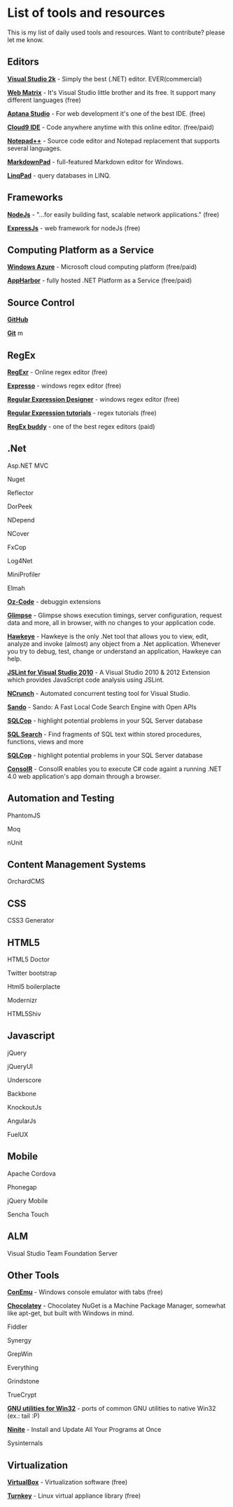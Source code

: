 List of tools and resources
===========

This is my list of daily used tools and resources. Want to contribute? please let me know.

## Editors ##

**[Visual Studio 2k](http://http://www.microsoft.com/visualstudio/)** - Simply the best (.NET) editor. EVER(commercial)

**[Web Matrix](http://www.microsoft.com/web/webmatrix/)** - It's Visual Studio little brother and its free. It support many different languages (free)

**[Aptana Studio](http://www.aptana.com/)** - For web development it's one of the best IDE. (free)

**[Cloud9 IDE](https://c9.io/)** - Code anywhere anytime with this online editor. (free/paid)

**[Notepad++](http://notepad-plus-plus.org/)** - Source code editor and Notepad replacement that supports several languages. 

**[MarkdownPad](http://markdownpad.com/)** - full-featured Markdown editor for Windows.

**[LinqPad](http://www.linqpad.net/)** -  query databases in LINQ.

## Frameworks ##

**[NodeJs](http://nodejs.org/)** - "...for easily building fast, scalable network applications." (free)

**[ExpressJs](http://expressjs.com/)** - web framework for nodeJs (free)

## Computing Platform as a  Service ##

**[Windows Azure](http://www.windowsazure.com/en-us/)** - Microsoft cloud computing platform (free/paid)

**[AppHarbor](https://appharbor.com/)** - fully hosted .NET Platform as a Service (free/paid)

## Source Control ##

**[GitHub](https://github.com)**

**[Git](http://git-scm.com/)**
m
## RegEx ##

**[RegExr](http://gskinner.com/RegExr/)** - Online regex editor (free)

**[Expresso](http://www.ultrapico.com/Expresso.htm)** - windows regex editor (free)

**[Regular Expression Designer](http://www.radsoftware.com.au/regexdesigner/)** - windows regex editor (free)

**[Regular Expression tutorials](http://www.regular-expressions.info/tutorial.html)** - regex tutorials (free)

**[RegEx buddy](http://www.regexbuddy.com/)** - one of the best regex editors (paid)

## .Net ##

Asp.NET MVC

Nuget

Reflector

DorPeek

NDepend

NCover

FxCop

Log4Net

MiniProfiler

Elmah

**[Oz-Code](http://www.oz-code.com/)** - debuggin extensions

**[Glimpse](http://getglimpse.com/)** - Glimpse shows execution timings, server configuration, request data and more, all in browser, with no changes to your application code. 

**[Hawkeye](http://hawkeye.codeplex.com/)** - Hawkeye is the only .Net tool that allows you to view, edit, analyze and invoke (almost) any object from a .Net application. Whenever you try to debug, test, change or understand an application, Hawkeye can help.

**[JSLint for Visual Studio 2010](http://jslint4vs2010.codeplex.com/)** - A Visual Studio 2010 & 2012 Extension which provides JavaScript code analysis using JSLint.

**[NCrunch](http://www.ncrunch.net/)** - Automated concurrent testing tool for Visual Studio.

**[Sando](http://sando.codeplex.com/)** - Sando: A Fast Local Code Search Engine with Open APIs

**[SQLCop](http://sqlcop.lessthandot.com/)** - highlight potential problems in your SQL Server database

**[SQL Search](http://www.red-gate.com/products/sql-development/sql-search/)** - Find fragments of SQL text within stored procedures, functions, views and more

**[SQLCop](http://sqlcop.lessthandot.com/)** - highlight potential problems in your SQL Server database

**[ConsolR](http://appharbor.github.io/ConsolR/)** - ConsolR enables you to execute C# code againt a running .NET 4.0 web application's app domain through a browser.

## Automation and Testing ##

PhantomJS

Moq

nUnit

## Content Management Systems ##

OrchardCMS

## CSS ##

CSS3 Generator

## HTML5 ##

HTML5 Doctor

Twitter bootstrap

Html5 boilerplacte

Modernizr

HTML5Shiv

## Javascript ##

jQuery

jQueryUI

Underscore

Backbone

KnockoutJs

AngularJs

FuelUX

## Mobile ##

Apache Cordova

Phonegap

jQuery Mobile

Sencha Touch

## ALM ##

Visual Studio Team Foundation Server

## Other Tools ##

**[ConEmu](https://code.google.com/p/conemu-maximus5/)** - Windows console emulator with tabs (free) 

**[Chocolatey](http://chocolatey.org/)** - Chocolatey NuGet is a Machine Package Manager, somewhat like apt-get, but built with Windows in mind.

Fiddler

Synergy

GrepWin

Everything

Grindstone

TrueCrypt

**[GNU utilities for Win32](http://unxutils.sourceforge.net/)** - ports of common GNU utilities to native Win32 (ex.: tail :P)

**[Ninite](http://ninite.com/)** - Install and Update All Your Programs at Once

Sysinternals 

## Virtualization ##

**[VirtualBox](https://www.virtualbox.org/)** - Virtualization software (free)

**[Turnkey](http://www.turnkeylinux.org/)** - Linux virtual appliance library (free)
